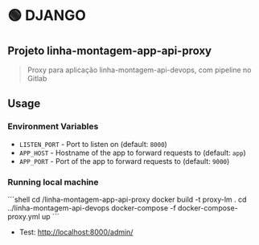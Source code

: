 # 🟢 DJANGO

## Projeto linha-montagem-app-api-proxy

  > Proxy para aplicação linha-montagem-api-devops, com pipeline no Gitlab

## Usage

### Environment Variables

- `LISTEN_PORT` - Port to listen on (default: `8000`)
- `APP_HOST` - Hostname of the app to forward requests to (default: `app`)
- `APP_PORT` - Port of the app to forward requests to (default: `9000`)

### Running local machine

´´´shell
cd /linha-montagem-app-api-proxy
docker build -t proxy-lm .
cd ../linha-montagem-api-devops
docker-compose -f docker-compose-proxy.yml up
´´´

- Test: <http://localhost:8000/admin/>
